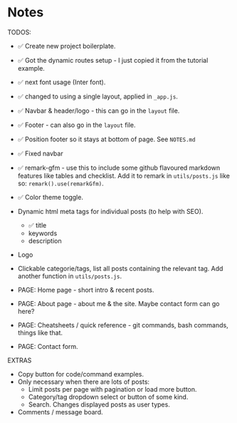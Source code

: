 # Notes

TODOS:

- ✅ Create new project boilerplate.
- ✅ Got the dynamic routes setup - I just copied it from the tutorial example.
- ✅ next font usage (Inter font).
- ✅ changed to using a single layout, applied in `_app.js`.
- ✅ Navbar & header/logo - this can go in the `layout` file.
- ✅ Footer - can also go in the `layout` file.
- ✅ Position footer so it stays at bottom of page. See `NOTES.md`
- ✅ Fixed navbar
- ✅ remark-gfm - use this to include some github flavoured markdown features like tables and checklist. Add it to remark in `utils/posts.js` like so: `remark().use(remarkGfm)`.
- ✅ Color theme toggle.
- Dynamic html meta tags for individual posts (to help with SEO).
  - ✅ title
  - keywords
  - description
- Logo
- Clickable categorie/tags, list all posts containing the relevant tag. Add another function in `utils/posts.js`.

- PAGE: Home page - short intro & recent posts.
- PAGE: About page - about me & the site. Maybe contact form can go here?
- PAGE: Cheatsheets / quick reference - git commands, bash commands, things like that.
- PAGE: Contact form.

EXTRAS

- Copy button for code/command examples.
- Only necessary when there are lots of posts:
  - Limit posts per page with pagination or load more button.
  - Category/tag dropdown select or button of some kind.
  - Search. Changes displayed posts as user types.
- Comments / message board.

